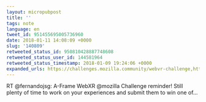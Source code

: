 ```yaml
---
layout: micropubpost
title: ''
tags: note
language: en
tweet_id: 951455695005736960
date: 2018-01-11 14:08:09 +0000
slug: '140809'
retweeted_status_id: 950810428887748608
retweeted_status_user_id: 144581964
retweeted_status_timestamp: 2018-01-09 19:24:06 +0000
expanded_urls: https://challenges.mozilla.community/webvr-challenge,https://twitter.com/fernandojsg/status/950810428887748610/photo/1
---
```

RT @fernandojsg: A-Frame WebXR @mozilla Challenge reminder! Still plenty of time to work on your experiences and submit them to win one of…

